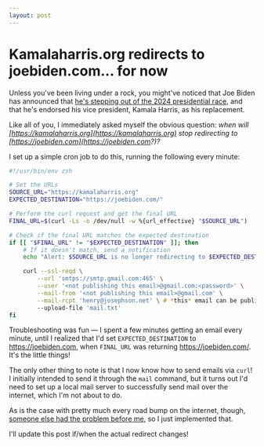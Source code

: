 ```yaml
---
layout: post
---
```

# Kamalaharris.org redirects to joebiden.com... for now
Unless you've been living under a rock, you might've noticed that Joe Biden has announced that [he's stepping out of the 2024 presidential race](https://www.nytimes.com/live/2024/07/21/us/biden-drops-out-election), and that he's endorsed his vice president, Kamala Harris, as his replacement.

Like all of you, I immediately asked myself the obvious question: *when will [https://kamalaharris.org](https://kamalaharris.org) stop redirecting to [https://joebiden.com](https://joebiden.com?)?*

I set up a simple cron job to do this, running the following every minute:
```zsh
#!/usr/bin/env zsh

# Set the URLs
SOURCE_URL="https://kamalaharris.org"
EXPECTED_DESTINATION="https://joebiden.com/"

# Perform the curl request and get the final URL
FINAL_URL=$(curl -Ls -o /dev/null -w %{url_effective} "$SOURCE_URL")

# Check if the final URL matches the expected destination
if [[ "$FINAL_URL" != "$EXPECTED_DESTINATION" ]]; then
    # If it doesn't match, send a notification
    echo "Alert: $SOURCE_URL is no longer redirecting to $EXPECTED_DESTINATION"

    curl --ssl-reqd \
        --url 'smtps://smtp.gmail.com:465' \
        --user '<not publishing this email>@gmail.com:<password>' \
        --mail-from '<not publishing this email>@gmail.com' \
        --mail-rcpt 'henry@josephson.net' \ # *this* email can be public, though. Send me your favorite wikipedia article!
        --upload-file 'mail.txt'
fi
```

Troubleshooting was fun — I spent a few minutes getting an email every minute, until I realized that I'd set `EXPECTED_DESTINATION` to https://joebiden.com, when `FINAL_URL` was returning https://joebiden.com/. It's the little things!

The only other thing to note is that I now know how to send emails via `curl`! I initially intended to send it through the `mail` command, but it turns out I'd need to set up a local mail server to successfully send mail over the internet, which I'm not about to do.

As is the case with pretty much every road bump on the internet, though, [someone else had the problem before me](https://stackoverflow.com/questions/14722556/using-curl-to-send-email), so I just implemented that.

I'll update this post if/when the actual redirect changes!